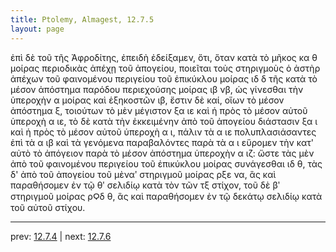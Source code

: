```yaml
---
title: Ptolemy, Almagest, 12.7.5
layout: page
---
```


ἐπὶ δὲ τοῦ τῆς Ἀφροδίτης, ἐπειδὴ ἐδείξαμεν, ὅτι, ὅταν κατὰ τὸ μῆκος κα θ μοίρας περιοδικὰς ἀπέχῃ τοῦ ἀπογείου, ποιεῖται τοὺς στηριγμοὺς ὁ ἀστὴρ ἀπέχων τοῦ φαινομένου περιγείου τοῦ ἐπικύκλου μοίρας ιδ δ τῆς κατὰ τὸ μέσον ἀπόστημα παρόδου περιεχούσης μοίρας ιβ νβ, ὡς γίνεσθαι τὴν ὑπεροχὴν α μοίρας καὶ ἑξηκοστῶν ιβ, ἔστιν δὲ καί, οἵων τὸ μέσον ἀπόστημα ξ, τοιούτων τὸ μὲν μέγιστον ξα ιε καὶ ἡ πρὸς τὸ μέσον αὐτοῦ ὑπεροχὴ α ιε, τὸ δὲ κατὰ τὴν ἐκκειμένην ἀπὸ τοῦ ἀπογείου διάστασιν ξα ι καὶ ἡ πρὸς τὸ μέσον αὐτοῦ ὑπεροχὴ α ι, πάλιν τὰ α ιε πολυπλασιάσαντες ἐπὶ τὰ α ιβ καὶ τὰ γενόμενα παραβαλόντες παρὰ τὰ α ι εὕρομεν τὴν κατ' αὐτὸ τὸ ἀπόγειον παρὰ τὸ μέσον ἀπόστημα ὑπεροχὴν α ιζ: ὥστε τὰς μὲν ἀπὸ τοῦ φαινομένου περιγείου τοῦ ἐπικύκλου μοίρας συνάγεσθαι ιδ θ, τὰς δ' ἀπὸ τοῦ ἀπογείου τοῦ μὲναʹ στηριγμοῦ μοίρας ρξε να, ἃς καὶ παραθήσομεν ἐν τῷ θʹ σελιδίῳ κατὰ τὸν τῶν τξ στίχον, τοῦ δὲ βʹ στηριγμοῦ μοίρας ρϘδ θ, ἃς καὶ παραθήσομεν ἐν τῷ δεκάτῳ σελιδίῳ κατὰ τοῦ αὐτοῦ στίχου. 

---

prev: [12.7.4](../12.7.4/) | next: [12.7.6](../12.7.6/)

